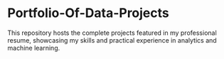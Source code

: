 # Portfolio-Of-Data-Projects
This repository hosts the complete projects featured in my professional resume, showcasing my skills and practical experience in analytics and machine learning.
